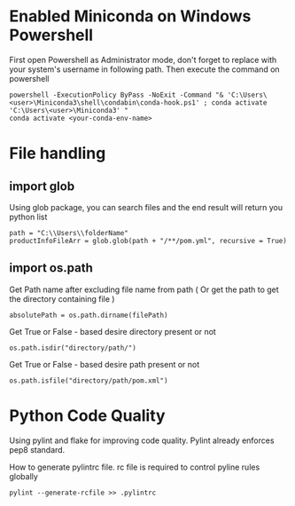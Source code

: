 # Enabled Miniconda on Windows Powershell

First open Powershell as Administrator mode, don't forget to replace <user> with your system's username in following path. Then execute the command on powershell

```
powershell -ExecutionPolicy ByPass -NoExit -Command "& 'C:\Users\<user>\Miniconda3\shell\condabin\conda-hook.ps1' ; conda activate 'C:\Users\<user>\Miniconda3' "
conda activate <your-conda-env-name>
```

# File handling
  
## import glob

Using glob package, you can search files and the end result will return you python list
  
```
path = "C:\\Users\\folderName"
productInfoFileArr = glob.glob(path + "/**/pom.yml", recursive = True)
```
  
## import os.path
  
Get Path name after excluding file name from path ( Or get the path to get the directory containing file )

```
absolutePath = os.path.dirname(filePath)
```
  
Get True or False - based desire directory present or not
  
```
os.path.isdir("directory/path/")
```
  
Get True or False - based desire path present or not
  
```
os.path.isfile("directory/path/pom.xml")
```
  
# Python Code Quality
  
Using pylint and flake for improving code quality.
Pylint already enforces pep8 standard.
  
How to generate pylintrc file. rc file is required to control pyline rules globally
  
```
pylint --generate-rcfile >> .pylintrc
```

